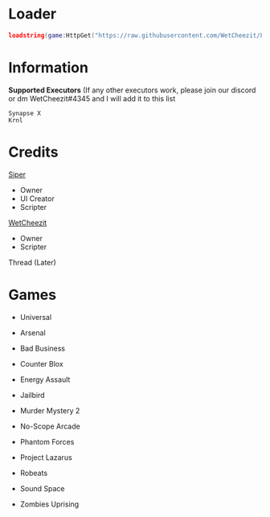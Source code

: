 # Loader

```lua
loadstring(game:HttpGet("https://raw.githubusercontent.com/WetCheezit/Falika/main/Main/Loader.lua"))()
```

# Information
**Supported Executors** (If any other executors work, please join our discord or dm WetCheezit#4345 and I will add it to this list
```
Synapse X
Krnl
```
# Credits
[Siper](https://v3rmillion.net/member.php?action=profile&uid=746442)
  - Owner
  - UI Creator
  - Scripter

[WetCheezit](https://v3rmillion.net/member.php?action=profile&uid=1786283)
  - Owner
  - Scripter

Thread (Later)

# Games

- Universal

- Arsenal

- Bad Business

- Counter Blox

- Energy Assault

- Jailbird

- Murder Mystery 2

- No-Scope Arcade

- Phantom Forces

- Project Lazarus

- Robeats

- Sound Space

- Zombies Uprising
